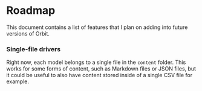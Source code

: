 # Roadmap

This document contains a list of features that I plan on adding into future versions of Orbit.

### Single-file drivers

Right now, each model belongs to a single file in the `content` folder. This works for some forms of content, such as Markdown files or JSON files, but it could be useful to also have content stored inside of a single CSV file for example.
